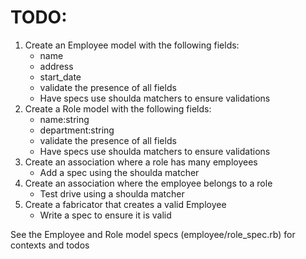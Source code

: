 TODO:
=====

1. Create an Employee model with the following fields:
    * name
    * address
    * start_date
    * validate the presence of all fields
    * Have specs use shoulda matchers to ensure validations
2. Create a Role model with the following fields:
    * name:string
    * department:string
    * validate the presence of all fields
    * Have specs use shoulda matchers to ensure validations
3. Create an association where a role has many employees
    * Add a spec using the shoulda matcher
4. Create an association where the employee belongs to a role
    * Test drive using a shoulda matcher
5. Create a fabricator that creates a valid Employee
    * Write a spec to ensure it is valid

See the Employee and Role model specs (employee/role_spec.rb) for contexts and todos
